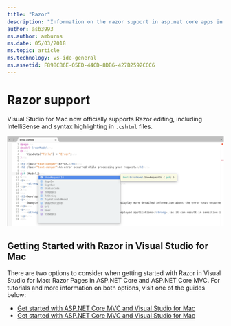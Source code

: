 ```yaml
---
title: "Razor"
description: "Information on the razor support in asp.net core apps in Visual Studio for Mac"
author: asb3993
ms.author: amburns
ms.date: 05/03/2018
ms.topic: article
ms.technology: vs-ide-general
ms.assetid: F898CB6E-05ED-44CD-8DB6-427B2592CCC6
---
```


# Razor support

Visual Studio for Mac now officially supports Razor editing, including IntelliSense and syntax highlighting in `.cshtml` files.

![razor editing in visual studio for mac](media/razor-image1.png)

## Getting Started with Razor in Visual Studio for Mac

There are two options to consider when getting started with Razor in Visual Studio for Mac: Razor Pages in ASP.NET Core and ASP.NET Core MVC. For tutorials and more information on both options, visit one of the guides below:

- [Get started with ASP.NET Core MVC and Visual Studio for Mac](https://docs.microsoft.com/aspnet/core/tutorials/razor-pages-mac/razor-pages-start?view=aspnetcore-2.1)
- [Get started with ASP.NET Core MVC and Visual Studio for Mac](https://docs.microsoft.com/aspnet/core/tutorials/first-mvc-app-mac/start-mvc?view=aspnetcore-2.1)

